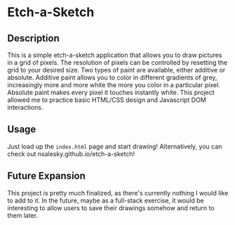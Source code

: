 # Etch-a-Sketch #

**Description**
---------------
This is a simple etch-a-sketch application that allows you to draw pictures in a grid of pixels. The resolution of pixels can be controlled by resetting the grid to your desired size. Two types of paint are available, either additive or absolute. Additive paint allows you to color in different gradients of grey, increasingly more and more white the more you color in a particular pixel. Absolute paint makes every pixel it touches instantly white. This project allowed me to practice basic HTML/CSS design and Javascript DOM interactions.

**Usage**
---------
Just load up the ```index.html``` page and start drawing!
Alternatively, you can check out nsalesky.github.io/etch-a-sketch!

**Future Expansion**
--------------------
This project is pretty much finalized, as there's currently nothing I would like to add to it. In the future, maybe as a full-stack exercise, it would be interesting to allow users to save their drawings somehow and return to them later.